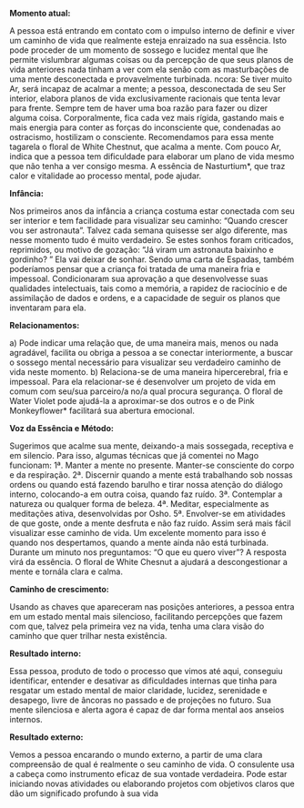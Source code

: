 **Momento atual:**

 A pessoa está entrando em contato com o impulso interno de definir e viver um caminho de vida que realmente esteja enraizado na sua essência. Isto pode proceder de um momento de sossego e lucidez mental que lhe permite vislumbrar algumas coisas ou da percepção de que seus planos de vida anteriores nada tinham a ver com ela senão com as masturbações de uma mente desconectada e provavelmente turbinada.  ncora: Se tiver muito Ar, será incapaz de acalmar a mente; a pessoa, desconectada de seu Ser interior, elabora planos de vida exclusivamente racionais que tenta levar para frente. Sempre tem de haver uma boa razão para fazer ou dizer alguma coisa. Corporalmente, fica cada vez mais rígida, gastando mais e mais energia para conter as forças do inconsciente que, condenadas ao ostracismo, hostilizam o consciente. Recomendamos para essa mente tagarela o floral de White Chestnut, que acalma a mente. Com pouco Ar, indica que a pessoa tem dificuldade para elaborar um plano de vida mesmo que não tenha a ver consigo mesma. A essência de Nasturtium*, que traz calor e vitalidade ao processo mental, pode ajudar. 


**Infância:**

 Nos primeiros anos da infância a criança costuma estar conectada com seu ser interior e tem facilidade para visualizar seu caminho: “Quando crescer vou ser astronauta”. Talvez cada semana quisesse ser algo diferente, mas nesse momento tudo é muito verdadeiro. Se estes sonhos foram criticados, reprimidos, ou motivo de gozação: “Já viram um astronauta baixinho e gordinho? ” Ela vai deixar de sonhar. Sendo uma carta de Espadas, também poderíamos pensar que a criança foi tratada de uma maneira fria e impessoal. Condicionaram sua aprovação a que desenvolvesse suas qualidades intelectuais, tais como a memória, a rapidez de raciocínio e de assimilação de dados e ordens, e a capacidade de seguir os planos que inventaram para ela. 


**Relacionamentos:**

 a) Pode indicar uma relação que, de uma maneira mais, menos ou nada agradável, facilita ou obriga a pessoa a se conectar interiormente, a buscar o sossego mental necessário para visualizar seu verdadeiro caminho de vida neste momento. b) Relaciona-se de uma maneira hipercerebral, fria e impessoal. Para ela relacionar-se é desenvolver um projeto de vida em comum com seu/sua parceiro/a no/a qual procura segurança. O floral de Water Violet pode ajudá-la a aproximar-se dos outros e o de Pink Monkeyflower* facilitará sua abertura emocional. 


**Voz da Essência e Método:**

 Sugerimos que acalme sua mente, deixando-a mais sossegada, receptiva e em silencio. Para isso, algumas técnicas que já comentei no Mago funcionam: 1ª. Manter a mente no presente. Manter-se consciente do corpo e da respiração. 2ª. Discernir quando a mente está trabalhando sob nossas ordens ou quando está fazendo barulho e tirar nossa atenção do diálogo interno, colocando-a em outra coisa, quando faz ruído. 3ª. Contemplar a natureza ou qualquer forma de beleza. 4ª. Meditar, especialmente as meditações ativa, desenvolvidas por Osho. 5ª. Envolver-se em atividades de que goste, onde a mente desfruta e não faz ruído. Assim será mais fácil visualizar esse caminho de vida. Um excelente momento para isso é quando nos despertamos, quando a mente ainda não está turbinada. Durante um minuto nos preguntamos: “O que eu quero viver”? A resposta virá da essência. O floral de White Chesnut a ajudará a descongestionar a mente e tornála clara e calma. 


**Caminho de crescimento:**

 Usando as chaves que apareceram nas posições anteriores, a pessoa entra em um estado mental mais silencioso, facilitando percepções que fazem com que, talvez pela primeira vez na vida, tenha uma clara visão do caminho que quer trilhar nesta existência. 


**Resultado interno:**

 Essa pessoa, produto de todo o processo que vimos até aqui, conseguiu identificar, entender e desativar as dificuldades internas que tinha para resgatar um estado mental de maior claridade, lucidez, serenidade e desapego, livre de âncoras no passado e de projeções no futuro. Sua mente silenciosa e alerta agora é capaz de dar forma mental aos anseios internos. 


**Resultado externo:**

 Vemos a pessoa encarando o mundo externo, a partir de uma clara compreensão de qual é realmente o seu caminho de vida. O consulente usa a cabeça como instrumento eficaz de sua vontade verdadeira. Pode estar iniciando novas atividades ou elaborando projetos com objetivos claros que dão um significado profundo à sua vida
